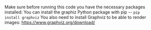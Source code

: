 Make sure before running this code you have the necessary packages installed:
You can install the graphiz Python package with pip -- `pip install graphviz`
You also need to install Graphviz to be able to render images: https://www.graphviz.org/download/